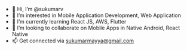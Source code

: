 - 👋 Hi, I’m @sukumarv
- 👀 I’m interested in Mobile Application Development, Web Application 
- 🌱 I’m currently learning React JS, AWS, Flutter
- 💞️ I’m looking to collaborate on Mobile Apps in Native Android, React Native
- 📫 Get connected via sukumarmayya@gmail.com

<!---
sukumarv/sukumarv is a ✨ special ✨ repository because its `README.md` (this file) appears on your GitHub profile.
You can click the Preview link to take a look at your changes.
--->
